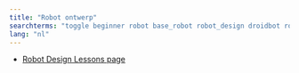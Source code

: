 ```yaml
---
title: "Robot ontwerp"
searchterms: "toggle beginner robot base_robot robot_design droidbot robot_ontwerp"
lang: "nl"
---
```

 <ul>
 <li><a href="RobotDesigns.html">Robot Design Lessons page</a>
 </li>
 </ul>
